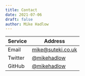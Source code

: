 ```yaml
---
title: Contact
date: 2021-07-06
draft: false
author: Mike Hadlow
---
```


| Service | Address |
|---|---|
| Email | [mike@suteki.co.uk](mailto:mike@suteki.co.uk) |
| Twitter | [@mikehadlow](https://twitter.com/mikehadlow) |
| GitHub | [@mikehadlow](https://github.com/mikehadlow) |